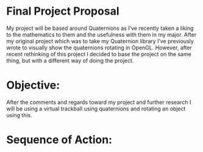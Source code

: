 # **Final Project Proposal**
My project will be based around Quaternions as I’ve recently taken a liking to the mathematics to them and the usefulness with them in my major. After my original project which was to take my Quaternion library I’ve previously wrote to visually show the quaternions rotating in OpenGL. However, after recent rethinking of this project I decided to base the project on the same thing, but with a different way of doing the project.

# **Objective:**
After the comments and regards toward my project and further research I will be using a virtual trackball using quaternions and rotating an object using this. 

# **Sequence of Action:**
